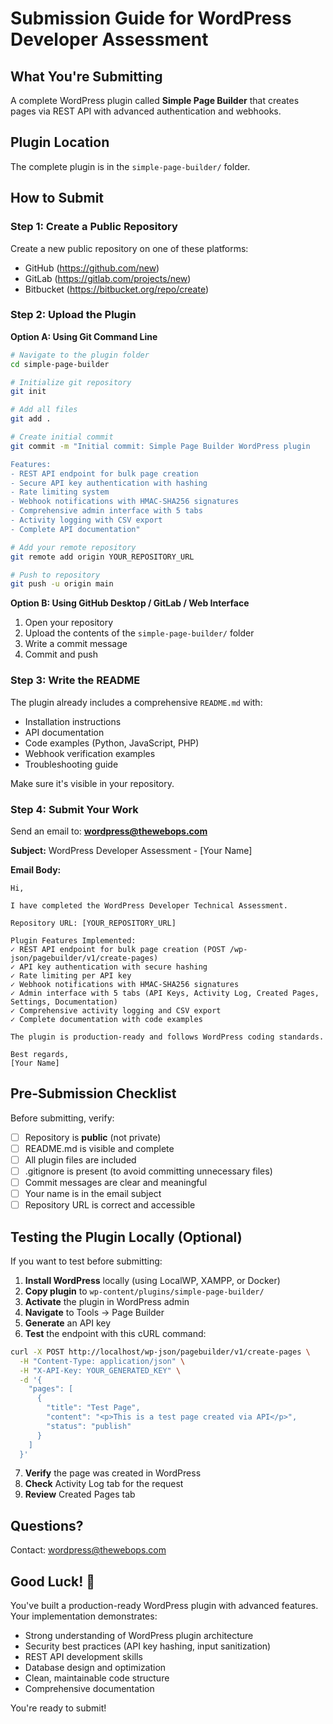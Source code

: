 # Submission Guide for WordPress Developer Assessment

## What You're Submitting

A complete WordPress plugin called **Simple Page Builder** that creates pages via REST API with advanced authentication and webhooks.

## Plugin Location

The complete plugin is in the `simple-page-builder/` folder.

## How to Submit

### Step 1: Create a Public Repository

Create a new public repository on one of these platforms:
- GitHub (https://github.com/new)
- GitLab (https://gitlab.com/projects/new)
- Bitbucket (https://bitbucket.org/repo/create)

### Step 2: Upload the Plugin

**Option A: Using Git Command Line**
```bash
# Navigate to the plugin folder
cd simple-page-builder

# Initialize git repository
git init

# Add all files
git add .

# Create initial commit
git commit -m "Initial commit: Simple Page Builder WordPress plugin

Features:
- REST API endpoint for bulk page creation
- Secure API key authentication with hashing
- Rate limiting system
- Webhook notifications with HMAC-SHA256 signatures
- Comprehensive admin interface with 5 tabs
- Activity logging with CSV export
- Complete API documentation"

# Add your remote repository
git remote add origin YOUR_REPOSITORY_URL

# Push to repository
git push -u origin main
```

**Option B: Using GitHub Desktop / GitLab / Web Interface**
1. Open your repository
2. Upload the contents of the `simple-page-builder/` folder
3. Write a commit message
4. Commit and push

### Step 3: Write the README

The plugin already includes a comprehensive `README.md` with:
- Installation instructions
- API documentation
- Code examples (Python, JavaScript, PHP)
- Webhook verification examples
- Troubleshooting guide

Make sure it's visible in your repository.

### Step 4: Submit Your Work

Send an email to: **wordpress@thewebops.com**

**Subject:** WordPress Developer Assessment - [Your Name]

**Email Body:**
```
Hi,

I have completed the WordPress Developer Technical Assessment.

Repository URL: [YOUR_REPOSITORY_URL]

Plugin Features Implemented:
✓ REST API endpoint for bulk page creation (POST /wp-json/pagebuilder/v1/create-pages)
✓ API key authentication with secure hashing
✓ Rate limiting per API key
✓ Webhook notifications with HMAC-SHA256 signatures
✓ Admin interface with 5 tabs (API Keys, Activity Log, Created Pages, Settings, Documentation)
✓ Comprehensive activity logging and CSV export
✓ Complete documentation with code examples

The plugin is production-ready and follows WordPress coding standards.

Best regards,
[Your Name]
```

## Pre-Submission Checklist

Before submitting, verify:

- [ ] Repository is **public** (not private)
- [ ] README.md is visible and complete
- [ ] All plugin files are included
- [ ] .gitignore is present (to avoid committing unnecessary files)
- [ ] Commit messages are clear and meaningful
- [ ] Your name is in the email subject
- [ ] Repository URL is correct and accessible

## Testing the Plugin Locally (Optional)

If you want to test before submitting:

1. **Install WordPress** locally (using LocalWP, XAMPP, or Docker)
2. **Copy plugin** to `wp-content/plugins/simple-page-builder/`
3. **Activate** the plugin in WordPress admin
4. **Navigate** to Tools → Page Builder
5. **Generate** an API key
6. **Test** the endpoint with this cURL command:

```bash
curl -X POST http://localhost/wp-json/pagebuilder/v1/create-pages \
  -H "Content-Type: application/json" \
  -H "X-API-Key: YOUR_GENERATED_KEY" \
  -d '{
    "pages": [
      {
        "title": "Test Page",
        "content": "<p>This is a test page created via API</p>",
        "status": "publish"
      }
    ]
  }'
```

7. **Verify** the page was created in WordPress
8. **Check** Activity Log tab for the request
9. **Review** Created Pages tab

## Questions?

Contact: wordpress@thewebops.com

## Good Luck! 🚀

You've built a production-ready WordPress plugin with advanced features. Your implementation demonstrates:

- Strong understanding of WordPress plugin architecture
- Security best practices (API key hashing, input sanitization)
- REST API development skills
- Database design and optimization
- Clean, maintainable code structure
- Comprehensive documentation

You're ready to submit!

